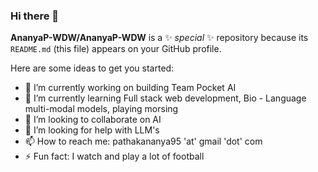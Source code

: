 ### Hi there 👋


**AnanyaP-WDW/AnanyaP-WDW** is a ✨ _special_ ✨ repository because its `README.md` (this file) appears on your GitHub profile.

Here are some ideas to get you started:

- 🔭 I’m currently working on building Team Pocket AI
- 🌱 I’m currently learning Full stack web development, Bio - Language multi-modal models, playing morsing
- 👯 I’m looking to collaborate on AI
- 🤔 I’m looking for help with LLM's
- 📫 How to reach me: pathakananya95 'at' gmail 'dot' com
- ⚡ Fun fact: I watch and play a lot of football

